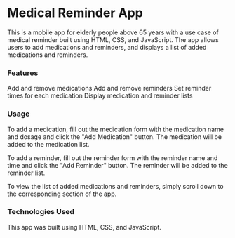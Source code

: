 # Medical Reminder App

This is a mobile app for elderly people above 65 years with a use case of medical reminder built using HTML, CSS, and JavaScript. The app allows users to add medications and reminders, and displays a list of added medications and reminders.

### Features

Add and remove medications
Add and remove reminders
Set reminder times for each medication
Display medication and reminder lists

### Usage

To add a medication, fill out the medication form with the medication name and dosage and click the "Add Medication" button. The medication will be added to the medication list.

To add a reminder, fill out the reminder form with the reminder name and time and click the "Add Reminder" button. The reminder will be added to the reminder list.

To view the list of added medications and reminders, simply scroll down to the corresponding section of the app.

### Technologies Used

This app was built using HTML, CSS, and JavaScript.
